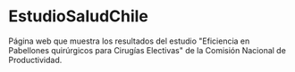 # EstudioSaludChile
Página web que muestra los resultados del estudio "Eficiencia en Pabellones quirúrgicos para Cirugías Electivas" de la Comisión Nacional de Productividad.
